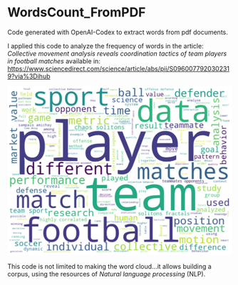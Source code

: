 # WordsCount_FromPDF

 Code generated with OpenAI-Codex to extract words from pdf documents.

I applied this code to analyze the frequency of words in the article: _Collective movement analysis reveals coordination tactics of team players in football matches_
available in:
 https://www.sciencedirect.com/science/article/abs/pii/S0960077920302319?via%3Dihub

![alt text](https://github.com/rmarcelino4/WordsCount_FromPDF/blob/main/data/Unknown.png?raw=true)

This code is not limited to making the word cloud...it allows building a corpus, using the resources of *Natural language processing* (NLP).
